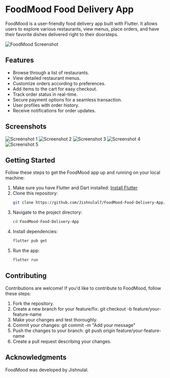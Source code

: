 # FoodMood Food Delivery App

FoodMood is a user-friendly food delivery app built with Flutter. It allows users to explore various restaurants, view menus, place orders, and have their favorite dishes delivered right to their doorsteps.

![FoodMood Screenshot](screenshots/screenshot1.png)

## Features

- Browse through a list of restaurants.
- View detailed restaurant menus.
- Customize orders according to preferences.
- Add items to the cart for easy checkout.
- Track order status in real-time.
- Secure payment options for a seamless transaction.
- User profiles with order history.
- Receive notifications for order updates.

## Screenshots

![Screenshot 1](img/screenshot-1.jpg)
![Screenshot 2](img/screenshot-2.jpg)
![Screenshot 3](img/screenshot-3.jpg)
![Screenshot 4](img/screenshot-4.jpg)
![Screenshot 5](img/screenshot-5.jpg)

## Getting Started

Follow these steps to get the FoodMood app up and running on your local machine:

1. Make sure you have Flutter and Dart installed: [Install Flutter](https://flutter.dev/docs/get-started/install)
2. Clone this repository:
   ```sh
   git clone https://github.com/Jishnulal7/FoodMood-Food-Delivery-App.git
3. Navigate to the project directory:
   ```sh
   cd FoodMood-Food-Delivery-App
4. Install dependencies:
   ```sh
   flutter pub get
5. Run the app:
   ```sh
   flutter run

## Contributing

Contributions are welcome! If you'd like to contribute to FoodMood, follow these steps:

   1. Fork the repository.
   2. Create a new branch for your feature/fix: git checkout -b feature/your-feature-name
   3. Make your changes and test thoroughly.
   4. Commit your changes: git commit -m "Add your message"
   5. Push the changes to your branch: git push origin feature/your-feature-name
   6. Create a pull request describing your changes.

## Acknowledgments

   FoodMood was developed by Jishnulal.
